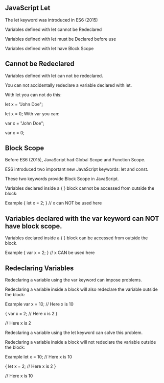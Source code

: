 ## JavaScript Let

The let keyword was introduced in ES6 (2015)

Variables defined with let cannot be Redeclared

Variables defined with let must be Declared before use

Variables defined with let have Block Scope


## Cannot be Redeclared
Variables defined with let can not be redeclared.

You can not accidentally redeclare a variable declared with let.

With let you can not do this:

let x = "John Doe";

let x = 0;
With var you can:

var x = "John Doe";

var x = 0;

## Block Scope
Before ES6 (2015), JavaScript had Global Scope and Function Scope.

ES6 introduced two important new JavaScript keywords: let and const.

These two keywords provide Block Scope in JavaScript.

Variables declared inside a { } block cannot be accessed from outside the block:

Example
{
  let x = 2;
}
// x can NOT be used here

## Variables declared with the var keyword can NOT have block scope.

Variables declared inside a { } block can be accessed from outside the block.

Example
{
  var x = 2;
}
// x CAN be used here


## Redeclaring Variables
Redeclaring a variable using the var keyword can impose problems.

Redeclaring a variable inside a block will also redeclare the variable outside the block:

Example
var x = 10;
// Here x is 10

{
var x = 2;
// Here x is 2
}

// Here x is 2


Redeclaring a variable using the let keyword can solve this problem.

Redeclaring a variable inside a block will not redeclare the variable outside the block:

Example
let x = 10;
// Here x is 10

{
let x = 2;
// Here x is 2
}

// Here x is 10
